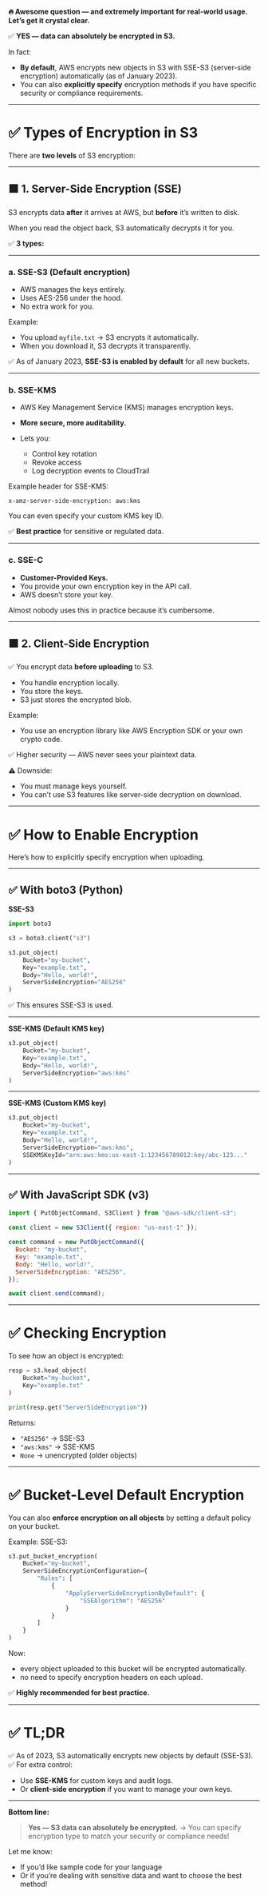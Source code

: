 **🔥 Awesome question — and extremely important for real-world usage. Let’s get it crystal clear.**

✅ **YES — data can absolutely be encrypted in S3.**

In fact:

* **By default**, AWS encrypts new objects in S3 with SSE-S3 (server-side encryption) automatically (as of January 2023).
* You can also **explicitly specify** encryption methods if you have specific security or compliance requirements.

---

# ✅ Types of Encryption in S3

There are **two levels** of S3 encryption:

---

## 🟩 1. **Server-Side Encryption (SSE)**

S3 encrypts data **after** it arrives at AWS, but **before** it’s written to disk.

When you read the object back, S3 automatically decrypts it for you.

✅ **3 types:**

---

### a. SSE-S3 (Default encryption)

* AWS manages the keys entirely.
* Uses AES-256 under the hood.
* No extra work for you.

Example:

* You upload `myfile.txt` → S3 encrypts it automatically.
* When you download it, S3 decrypts it transparently.

✅ As of January 2023, **SSE-S3 is enabled by default** for all new buckets.

---

### b. SSE-KMS

* AWS Key Management Service (KMS) manages encryption keys.
* **More secure, more auditability.**
* Lets you:

  * Control key rotation
  * Revoke access
  * Log decryption events to CloudTrail

Example header for SSE-KMS:

```
x-amz-server-side-encryption: aws:kms
```

You can even specify your custom KMS key ID.

✅ **Best practice** for sensitive or regulated data.

---

### c. SSE-C

* **Customer-Provided Keys.**
* You provide your own encryption key in the API call.
* AWS doesn’t store your key.

Almost nobody uses this in practice because it’s cumbersome.

---

## 🟩 2. **Client-Side Encryption**

✅ You encrypt data **before uploading** to S3.

* You handle encryption locally.
* You store the keys.
* S3 just stores the encrypted blob.

Example:

* You use an encryption library like AWS Encryption SDK or your own crypto code.

✅ Higher security — AWS never sees your plaintext data.

⚠️ Downside:

* You must manage keys yourself.
* You can’t use S3 features like server-side decryption on download.

---

# ✅ How to Enable Encryption

Here’s how to explicitly specify encryption when uploading.

---

## ✅ With boto3 (Python)

**SSE-S3**

```python
import boto3

s3 = boto3.client("s3")

s3.put_object(
    Bucket="my-bucket",
    Key="example.txt",
    Body="Hello, world!",
    ServerSideEncryption="AES256"
)
```

✅ This ensures SSE-S3 is used.

---

**SSE-KMS (Default KMS key)**

```python
s3.put_object(
    Bucket="my-bucket",
    Key="example.txt",
    Body="Hello, world!",
    ServerSideEncryption="aws:kms"
)
```

---

**SSE-KMS (Custom KMS key)**

```python
s3.put_object(
    Bucket="my-bucket",
    Key="example.txt",
    Body="Hello, world!",
    ServerSideEncryption="aws:kms",
    SSEKMSKeyId="arn:aws:kms:us-east-1:123456789012:key/abc-123..."
)
```

---

## ✅ With JavaScript SDK (v3)

```js
import { PutObjectCommand, S3Client } from "@aws-sdk/client-s3";

const client = new S3Client({ region: "us-east-1" });

const command = new PutObjectCommand({
  Bucket: "my-bucket",
  Key: "example.txt",
  Body: "Hello, world!",
  ServerSideEncryption: "AES256",
});

await client.send(command);
```

---

# ✅ Checking Encryption

To see how an object is encrypted:

```python
resp = s3.head_object(
    Bucket="my-bucket",
    Key="example.txt"
)

print(resp.get("ServerSideEncryption"))
```

Returns:

* `"AES256"` → SSE-S3
* `"aws:kms"` → SSE-KMS
* `None` → unencrypted (older objects)

---

# ✅ Bucket-Level Default Encryption

You can also **enforce encryption on all objects** by setting a default policy on your bucket.

Example: SSE-S3:

```python
s3.put_bucket_encryption(
    Bucket="my-bucket",
    ServerSideEncryptionConfiguration={
        "Rules": [
            {
                "ApplyServerSideEncryptionByDefault": {
                    "SSEAlgorithm": "AES256"
                }
            }
        ]
    }
)
```

Now:

* every object uploaded to this bucket will be encrypted automatically.
* no need to specify encryption headers on each upload.

✅ **Highly recommended for best practice.**

---

# ✅ TL;DR

✅ As of 2023, S3 automatically encrypts new objects by default (SSE-S3).
✅ For extra control:

* Use **SSE-KMS** for custom keys and audit logs.
* Or **client-side encryption** if you want to manage your own keys.

---

**Bottom line:**

> **Yes — S3 data can absolutely be encrypted.**
> → You can specify encryption type to match your security or compliance needs!

Let me know:

* If you’d like sample code for your language
* Or if you’re dealing with sensitive data and want to choose the best method!


